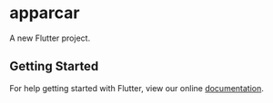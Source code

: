 # apparcar

A new Flutter project.

## Getting Started

For help getting started with Flutter, view our online
[documentation](https://flutter.io/).
